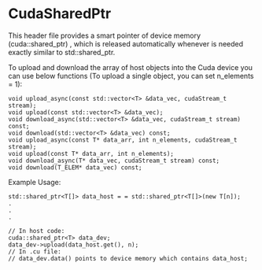 # CudaSharedPtr

This header file provides a smart pointer of device memory (cuda::shared_ptr<T>) , 
which is released automatically whenever is needed exactly similar to std::shared_ptr.

To upload and download the array of host objects into the Cuda device you can use below functions 
(To upload a single object, you can set n_elements = 1):

    void upload_async(const std::vector<T> &data_vec, cudaStream_t stream);
    void upload(const std::vector<T> &data_vec);
    void download_async(std::vector<T> &data_vec, cudaStream_t stream) const;
    void download(std::vector<T> &data_vec) const;
    void upload_async(const T* data_arr, int n_elements, cudaStream_t stream);
    void upload(const T* data_arr, int n_elements);
    void download_async(T* data_vec, cudaStream_t stream) const;
    void download(T_ELEM* data_vec) const;
    
Example Usage:


    std::shared_ptr<T[]> data_host = = std::shared_ptr<T[]>(new T[n]);
    .
    .
    .

    // In host code:
    cuda::shared_ptr<T> data_dev;
    data_dev->upload(data_host.get(), n);
    // In .cu file:
    // data_dev.data() points to device memory which contains data_host;

